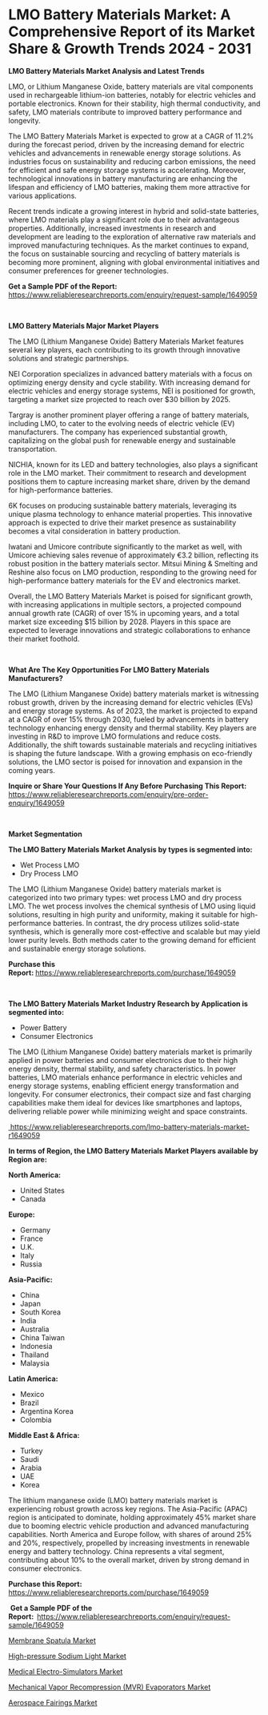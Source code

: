 <p><h1>LMO Battery Materials Market: A Comprehensive Report of its Market Share & Growth Trends 2024 - 2031</h1></p><p><strong>LMO Battery Materials Market Analysis and Latest Trends</strong></p>
<p><p>LMO, or Lithium Manganese Oxide, battery materials are vital components used in rechargeable lithium-ion batteries, notably for electric vehicles and portable electronics. Known for their stability, high thermal conductivity, and safety, LMO materials contribute to improved battery performance and longevity.</p><p>The LMO Battery Materials Market is expected to grow at a CAGR of 11.2% during the forecast period, driven by the increasing demand for electric vehicles and advancements in renewable energy storage solutions. As industries focus on sustainability and reducing carbon emissions, the need for efficient and safe energy storage systems is accelerating. Moreover, technological innovations in battery manufacturing are enhancing the lifespan and efficiency of LMO batteries, making them more attractive for various applications.</p><p>Recent trends indicate a growing interest in hybrid and solid-state batteries, where LMO materials play a significant role due to their advantageous properties. Additionally, increased investments in research and development are leading to the exploration of alternative raw materials and improved manufacturing techniques. As the market continues to expand, the focus on sustainable sourcing and recycling of battery materials is becoming more prominent, aligning with global environmental initiatives and consumer preferences for greener technologies.</p></p>
<p><strong>Get a Sample PDF of the Report:&nbsp;</strong> <a href="https://www.reliableresearchreports.com/enquiry/request-sample/1649059?utm_campaign=1588&utm_medium=2&utm_source=Github&utm_content=ia&utm_term=15102024&utm_id=lmo-battery-materials">https://www.reliableresearchreports.com/enquiry/request-sample/1649059</a></p>
<p>&nbsp;</p>
<p><strong>LMO Battery Materials Major Market Players</strong></p>
<p><p>The LMO (Lithium Manganese Oxide) Battery Materials Market features several key players, each contributing to its growth through innovative solutions and strategic partnerships. </p><p>NEI Corporation specializes in advanced battery materials with a focus on optimizing energy density and cycle stability. With increasing demand for electric vehicles and energy storage systems, NEI is positioned for growth, targeting a market size projected to reach over $30 billion by 2025.</p><p>Targray is another prominent player offering a range of battery materials, including LMO, to cater to the evolving needs of electric vehicle (EV) manufacturers. The company has experienced substantial growth, capitalizing on the global push for renewable energy and sustainable transportation.</p><p>NICHIA, known for its LED and battery technologies, also plays a significant role in the LMO market. Their commitment to research and development positions them to capture increasing market share, driven by the demand for high-performance batteries.</p><p>6K focuses on producing sustainable battery materials, leveraging its unique plasma technology to enhance material properties. This innovative approach is expected to drive their market presence as sustainability becomes a vital consideration in battery production.</p><p>Iwatani and Umicore contribute significantly to the market as well, with Umicore achieving sales revenue of approximately €3.2 billion, reflecting its robust position in the battery materials sector. Mitsui Mining & Smelting and Reshine also focus on LMO production, responding to the growing need for high-performance battery materials for the EV and electronics market.</p><p>Overall, the LMO Battery Materials Market is poised for significant growth, with increasing applications in multiple sectors, a projected compound annual growth rate (CAGR) of over 15% in upcoming years, and a total market size exceeding $15 billion by 2028. Players in this space are expected to leverage innovations and strategic collaborations to enhance their market foothold.</p></p>
<p>&nbsp;</p>
<p><strong>What Are The Key Opportunities For LMO Battery Materials Manufacturers?</strong></p>
<p><p>The LMO (Lithium Manganese Oxide) battery materials market is witnessing robust growth, driven by the increasing demand for electric vehicles (EVs) and energy storage systems. As of 2023, the market is projected to expand at a CAGR of over 15% through 2030, fueled by advancements in battery technology enhancing energy density and thermal stability. Key players are investing in R&D to improve LMO formulations and reduce costs. Additionally, the shift towards sustainable materials and recycling initiatives is shaping the future landscape. With a growing emphasis on eco-friendly solutions, the LMO sector is poised for innovation and expansion in the coming years.</p></p>
<p><strong>Inquire or Share Your Questions If Any Before Purchasing This Report:</strong> <a href="https://www.reliableresearchreports.com/enquiry/pre-order-enquiry/1649059?utm_campaign=1588&utm_medium=2&utm_source=Github&utm_content=ia&utm_term=15102024&utm_id=lmo-battery-materials">https://www.reliableresearchreports.com/enquiry/pre-order-enquiry/1649059</a></p>
<p>&nbsp;</p>
<p><strong>Market Segmentation</strong></p>
<p><strong>The LMO Battery Materials Market Analysis by types is segmented into:</strong></p>
<p><ul><li>Wet Process LMO</li><li>Dry Process LMO</li></ul></p>
<p><p>The LMO (Lithium Manganese Oxide) battery materials market is categorized into two primary types: wet process LMO and dry process LMO. The wet process involves the chemical synthesis of LMO using liquid solutions, resulting in high purity and uniformity, making it suitable for high-performance batteries. In contrast, the dry process utilizes solid-state synthesis, which is generally more cost-effective and scalable but may yield lower purity levels. Both methods cater to the growing demand for efficient and sustainable energy storage solutions.</p></p>
<p><strong>Purchase this Report:&nbsp;</strong><a href="https://www.reliableresearchreports.com/purchase/1649059?utm_campaign=1588&utm_medium=2&utm_source=Github&utm_content=ia&utm_term=15102024&utm_id=lmo-battery-materials">https://www.reliableresearchreports.com/purchase/1649059</a></p>
<p>&nbsp;</p>
<p><strong>The LMO Battery Materials Market Industry Research by Application is segmented into:</strong></p>
<p><ul><li>Power Battery</li><li>Consumer Electronics</li></ul></p>
<p><p>The LMO (Lithium Manganese Oxide) battery materials market is primarily applied in power batteries and consumer electronics due to their high energy density, thermal stability, and safety characteristics. In power batteries, LMO materials enhance performance in electric vehicles and energy storage systems, enabling efficient energy transformation and longevity. For consumer electronics, their compact size and fast charging capabilities make them ideal for devices like smartphones and laptops, delivering reliable power while minimizing weight and space constraints.</p></p>
<p><a href="https://www.reliableresearchreports.com/lmo-battery-materials-market-r1649059?utm_campaign=1588&utm_medium=2&utm_source=Github&utm_content=ia&utm_term=15102024&utm_id=lmo-battery-materials">&nbsp;https://www.reliableresearchreports.com/lmo-battery-materials-market-r1649059</a></p>
<p><strong>In terms of Region, the LMO Battery Materials Market Players available by Region are:</strong></p>
<p>
    <p> <strong> North America: </strong>
        <ul>
            <li>United States</li>
            <li>Canada</li>
        </ul>
        </p> 
    <p> <strong> Europe: </strong>
        <ul>
            <li>Germany</li>
            <li>France</li>
            <li>U.K.</li>
            <li>Italy</li>
            <li>Russia</li>
        </ul>
        </p> 
    <p> <strong> Asia-Pacific: </strong>
        <ul>
            <li>China</li>
            <li>Japan</li>
            <li>South Korea</li>
            <li>India</li>
            <li>Australia</li>
            <li>China Taiwan</li>
            <li>Indonesia</li>
            <li>Thailand</li>
            <li>Malaysia</li>
        </ul>
        </p> 
    <p> <strong> Latin America: </strong>
        <ul>
            <li>Mexico</li>
            <li>Brazil</li>
            <li>Argentina Korea</li>
            <li>Colombia</li>
        </ul>
        </p> 
    <p> <strong> Middle East & Africa: </strong>
        <ul>
            <li>Turkey</li>
            <li>Saudi</li>
            <li>Arabia</li>
            <li>UAE</li>
            <li>Korea</li>
        </ul>
    </p>
    </p>
<p><p>The lithium manganese oxide (LMO) battery materials market is experiencing robust growth across key regions. The Asia-Pacific (APAC) region is anticipated to dominate, holding approximately 45% market share due to booming electric vehicle production and advanced manufacturing capabilities. North America and Europe follow, with shares of around 25% and 20%, respectively, propelled by increasing investments in renewable energy and battery technology. China represents a vital segment, contributing about 10% to the overall market, driven by strong demand in consumer electronics.</p></p>
<p><strong>Purchase this Report: </strong><a href="https://www.reliableresearchreports.com/purchase/1649059?utm_campaign=1588&utm_medium=2&utm_source=Github&utm_content=ia&utm_term=15102024&utm_id=lmo-battery-materials">https://www.reliableresearchreports.com/purchase/1649059</a></p>
<p>&nbsp;<strong>Get a Sample PDF of the Report:&nbsp;&nbsp;</strong><a href="https://www.reliableresearchreports.com/enquiry/request-sample/1649059?utm_campaign=1588&utm_medium=2&utm_source=Github&utm_content=ia&utm_term=15102024&utm_id=lmo-battery-materials">https://www.reliableresearchreports.com/enquiry/request-sample/1649059</a></p>
<p><strong></strong></p>
<p><p><a href="https://www.linkedin.com/pulse/exploring-membrane-spatula-market-dynamics-revenue-analysis-qywxe?trk=public_post_embed_feed-article-content&utm_campaign=1588&utm_medium=2&utm_source=Github&utm_content=ia&utm_term=15102024&utm_id=lmo-battery-materials">Membrane Spatula Market</a></p><p><a href="https://www.linkedin.com/pulse/high-pressure-sodium-light-industry-sector-new-technologies-77hme?trk=public_post_embed_feed-article-content&utm_campaign=1588&utm_medium=2&utm_source=Github&utm_content=ia&utm_term=15102024&utm_id=lmo-battery-materials">High-pressure Sodium Light Market</a></p><p><a href="https://www.linkedin.com/pulse/medical-electro-simulators-market-size-share-growth-analysis-qkj7e?trk=public_post_embed_feed-article-content&utm_campaign=1588&utm_medium=2&utm_source=Github&utm_content=ia&utm_term=15102024&utm_id=lmo-battery-materials">Medical Electro-Simulators Market</a></p><p><a href="https://www.linkedin.com/pulse/global-mechanical-vapor-recompression-mvr-evaporators-industry-9lmke?trk=public_post_embed_feed-article-content&utm_campaign=1588&utm_medium=2&utm_source=Github&utm_content=ia&utm_term=15102024&utm_id=lmo-battery-materials">Mechanical Vapor Recompression (MVR) Evaporators Market</a></p><p><a href="https://www.linkedin.com/pulse/surfing-aerospace-fairings-wave-riding-market-currents-2031-iygse?trk=public_post_embed_feed-article-content&utm_campaign=1588&utm_medium=2&utm_source=Github&utm_content=ia&utm_term=15102024&utm_id=lmo-battery-materials">Aerospace Fairings Market</a></p></p>